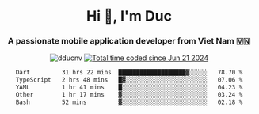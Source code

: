 <h1 align="center">
  Hi 👋, I'm  Duc</h1>
<h3 align="center">A passionate mobile application developer from Viet Nam 🇻🇳</h3>  
  
<p align="center"> <img src="https://komarev.com/ghpvc/?username=dducnv&label=Profile%20views&color=0e75b6&style=flat" alt="dducnv" /> 
<a href="https://wakatime.com/@4d2a2cd9-1bcb-4dd1-84a4-dce128a35137"><img src="https://wakatime.com/badge/user/4d2a2cd9-1bcb-4dd1-84a4-dce128a35137.svg" alt="Total time coded since Jun 21 2024" /></a>
</p>  

<div align="center">
  <!--START_SECTION:waka-->

```txt
Dart         31 hrs 22 mins  ███████████████████▓░░░░░   78.70 %
TypeScript   2 hrs 48 mins   █▓░░░░░░░░░░░░░░░░░░░░░░░   07.06 %
YAML         1 hr 41 mins    █░░░░░░░░░░░░░░░░░░░░░░░░   04.23 %
Other        1 hr 17 mins    ▓░░░░░░░░░░░░░░░░░░░░░░░░   03.24 %
Bash         52 mins         ▓░░░░░░░░░░░░░░░░░░░░░░░░   02.18 %
```

<!--END_SECTION:waka-->
</div>




  
